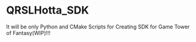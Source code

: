 # QRSLHotta_SDK
It will be only Python and CMake Scripts for Creating SDK for Game Tower of Fantasy(WIP)!!!
